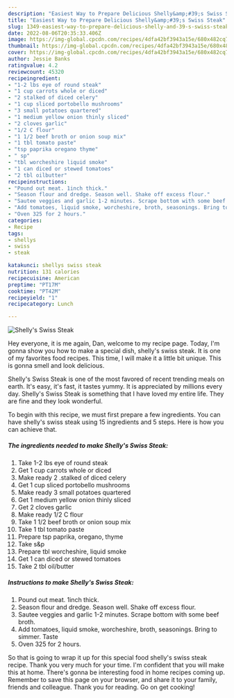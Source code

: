 ```yaml
---
description: "Easiest Way to Prepare Delicious Shelly&amp;#39;s Swiss Steak"
title: "Easiest Way to Prepare Delicious Shelly&amp;#39;s Swiss Steak"
slug: 1349-easiest-way-to-prepare-delicious-shelly-and-39-s-swiss-steak
date: 2022-08-06T20:35:33.406Z
image: https://img-global.cpcdn.com/recipes/4dfa42bf3943a15e/680x482cq70/shellys-swiss-steak-recipe-main-photo.jpg
thumbnail: https://img-global.cpcdn.com/recipes/4dfa42bf3943a15e/680x482cq70/shellys-swiss-steak-recipe-main-photo.jpg
cover: https://img-global.cpcdn.com/recipes/4dfa42bf3943a15e/680x482cq70/shellys-swiss-steak-recipe-main-photo.jpg
author: Jessie Banks
ratingvalue: 4.2
reviewcount: 45320
recipeingredient:
- "1-2 lbs eye of round steak"
- "1 cup carrots whole or diced"
- "2 stalked of diced celery"
- "1 cup sliced portobello mushrooms"
- "3 small potatoes quartered"
- "1 medium yellow onion thinly sliced"
- "2 cloves garlic"
- "1/2 C flour"
- "1 1/2 beef broth or onion soup mix"
- "1 tbl tomato paste"
- "tsp paprika oregano thyme"
- " sp"
- "tbl worcheshire liquid smoke"
- "1 can diced or stewed tomatoes"
- "2 tbl oilbutter"
recipeinstructions:
- "Pound out meat. 1inch thick."
- "Season flour and dredge. Season well. Shake off excess flour."
- "Sautee veggies and garlic 1-2 minutes. Scrape bottom with some beef broth."
- "Add tomatoes, liquid smoke, worcheshire, broth, seasonings. Bring to simmer. Taste"
- "Oven 325 for 2 hours."
categories:
- Recipe
tags:
- shellys
- swiss
- steak

katakunci: shellys swiss steak 
nutrition: 131 calories
recipecuisine: American
preptime: "PT17M"
cooktime: "PT42M"
recipeyield: "1"
recipecategory: Lunch

---
```



![Shelly&#39;s Swiss Steak](https://img-global.cpcdn.com/recipes/4dfa42bf3943a15e/680x482cq70/shellys-swiss-steak-recipe-main-photo.jpg)

Hey everyone, it is me again, Dan, welcome to my recipe page. Today, I'm gonna show you how to make a special dish, shelly&#39;s swiss steak. It is one of my favorites food recipes. This time, I will make it a little bit unique. This is gonna smell and look delicious.

Shelly&#39;s Swiss Steak is one of the most favored of recent trending meals on earth. It's easy, it's fast, it tastes yummy. It is appreciated by millions every day. Shelly&#39;s Swiss Steak is something that I have loved my entire life. They are fine and they look wonderful.




To begin with this recipe, we must first prepare a few ingredients. You can have shelly&#39;s swiss steak using 15 ingredients and 5 steps. Here is how you can achieve that.

<!--inarticleads1-->

##### The ingredients needed to make Shelly&#39;s Swiss Steak:

1. Take 1-2 lbs eye of round steak
1. Get 1 cup carrots whole or diced
1. Make ready 2 .stalked of diced celery
1. Get 1 cup sliced portobello mushrooms
1. Make ready 3 small potatoes quartered
1. Get 1 medium yellow onion thinly sliced
1. Get 2 cloves garlic
1. Make ready 1/2 C flour
1. Take 1 1/2 beef broth or onion soup mix
1. Take 1 tbl tomato paste
1. Prepare tsp paprika, oregano, thyme
1. Take  s&amp;p
1. Prepare tbl worcheshire, liquid smoke
1. Get 1 can diced or stewed tomatoes
1. Take 2 tbl oil/butter




<!--inarticleads2-->

##### Instructions to make Shelly&#39;s Swiss Steak:

1. Pound out meat. 1inch thick.
1. Season flour and dredge. Season well. Shake off excess flour.
1. Sautee veggies and garlic 1-2 minutes. Scrape bottom with some beef broth.
1. Add tomatoes, liquid smoke, worcheshire, broth, seasonings. Bring to simmer. Taste
1. Oven 325 for 2 hours.




So that is going to wrap it up for this special food shelly&#39;s swiss steak recipe. Thank you very much for your time. I'm confident that you will make this at home. There's gonna be interesting food in home recipes coming up. Remember to save this page on your browser, and share it to your family, friends and colleague. Thank you for reading. Go on get cooking!
